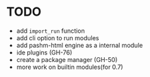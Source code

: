 # TODO

- add `import_run` function
- add cli option to run modules
- add pashm-html engine as a internal module
- ide plugins (GH-76)
- create a package manager (GH-50)
- more work on builtin modules(for 0.7)
